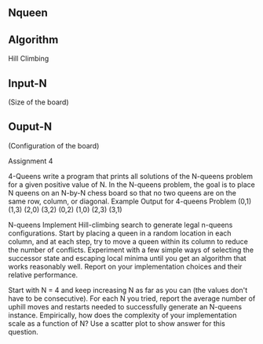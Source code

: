 ## Nqueen 
## Algorithm

Hill Climbing


## Input-N 

(Size of the board)

## Ouput-N 

(Configuration of the board)

Assignment 4

4-Queens
write a program that prints all solutions of the N-queens problem for a given positive value of N. In the N-queens problem, the goal is to place N queens on an N-by-N chess board so that no two queens are on the same row, column, or diagonal. 
Example Output for 4-queens Problem 
(0,1) (1,3) (2,0) (3,2)
(0,2) (1,0) (2,3) (3,1)


N-queens
Implement Hill-climbing search to generate legal n-queens configurations. Start by placing a queen in a random location in each column, and at each step, try to move a queen within its column to reduce the number of conflicts. Experiment with a few simple ways of selecting the successor state and escaping local minima until you get an algorithm that works reasonably well. Report on your implementation choices and their relative performance.

Start with N = 4 and keep increasing N as far as you can (the values don't have to be consecutive). For each N you tried, report the average number of uphill moves and restarts needed to successfully generate an N-queens instance. Empirically, how does the complexity of your implementation scale as a function of N? Use a scatter plot to show answer for this question.

